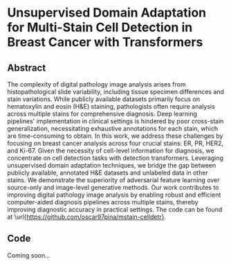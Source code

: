 # Unsupervised Domain Adaptation for Multi-Stain Cell Detection in Breast Cancer with Transformers

## Abstract
The complexity of digital pathology image analysis arises from histopathological slide variability, including tissue specimen differences and stain variations. While publicly available datasets primarily focus on hematoxylin and eosin (H\&E) staining, pathologists often require analysis across multiple stains for comprehensive diagnosis. Deep learning pipelines' implementation in clinical settings is hindered by poor cross-stain generalization, necessitating exhaustive annotations for each stain, which are time-consuming to obtain. In this work, we address these challenges by focusing on breast cancer analysis across four crucial stains: ER, PR, HER2, and Ki-67. Given the necessity of cell-level information for diagnosis, we concentrate on cell detection tasks with detection transformers. Leveraging unsupervised domain adaptation techniques, we bridge the gap between publicly available, annotated H\&E datasets and unlabeled data in other stains. We demonstrate the superiority of adversarial feature learning over source-only and image-level generative methods. Our work contributes to improving digital pathology image analysis by enabling robust and efficient computer-aided diagnosis pipelines across multiple stains, thereby improving diagnostic accuracy in practical settings. The code can be found at \url{https://github.com/oscar97pina/mstain-celldetr}.

## Code

Coming soon...
